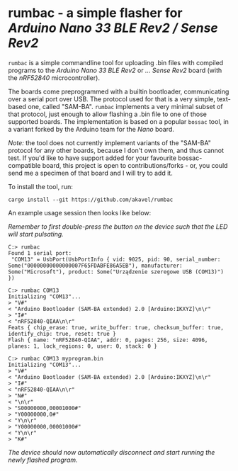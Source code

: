 # rumbac - a simple flasher for _Arduino Nano 33 BLE Rev2 / Sense Rev2_

`rumbac` is a simple commandline tool for uploading .bin files with compiled
programs to the _Arduino Nano 33 BLE Rev2_ or _... Sense Rev2_ board
(with the _nRF52840_ microcontroller).

The boards come preprogrammed with a builtin bootloader,
communicating over a serial port over USB.
The protocol used for that is a very simple, text-based one, called "SAM-BA".
`rumbac` implements a very minimal subset of that protocol,
just enough to allow flashing a .bin file to one of those supported boards.
The implementation is based on a popular `bossac` tool,
in a variant forked by the Arduino team for the _Nano_ board.

_Note:_ the tool does not currently implement variants of the "SAM-BA"
protocol for any other boards, because I don't own them, and thus cannot
test. If you'd like to have support added for your favourite bossac-compatible
board, this project is open to contributions/forks - or,
you could send me a specimen of that board and I will try to add it.

To install the tool, run:

    cargo install --git https://github.com/akavel/rumbac

An example usage session then looks like below:

_Remember to first double-press the button on the device
such that the LED will start pulsating._

```
C:> rumbac
Found 1 serial port:
 "COM13" = UsbPort(UsbPortInfo { vid: 9025, pid: 90, serial_number: Some("00000000000000007F65FDABFE86A5EB"), manufacturer: Some("Microsoft"), product: Some("Urządzenie szeregowe USB (COM13)") })

C:> rumbac COM13
Initializing "COM13"...
> "V#"
< "Arduino Bootloader (SAM-BA extended) 2.0 [Arduino:IKXYZ]\n\r"
> "I#"
< "nRF52840-QIAA\n\r"
Feats { chip_erase: true, write_buffer: true, checksum_buffer: true, identify_chip: true, reset: true }
Flash { name: "nRF52840-QIAA", addr: 0, pages: 256, size: 4096, planes: 1, lock_regions: 0, user: 0, stack: 0 }

C:> rumbac COM13 myprogram.bin
Initializing "COM13"...
> "V#"
< "Arduino Bootloader (SAM-BA extended) 2.0 [Arduino:IKXYZ]\n\r"
> "I#"
< "nRF52840-QIAA\n\r"
> "N#"
< "\n\r"
> "S00000000,00001000#"
> "Y00000000,0#"
< "Y\n\r"
> "Y00000000,00001000#"
< "Y\n\r"
> "K#"
```

_The device should now automatically disconnect and start running
the newly flashed program._

